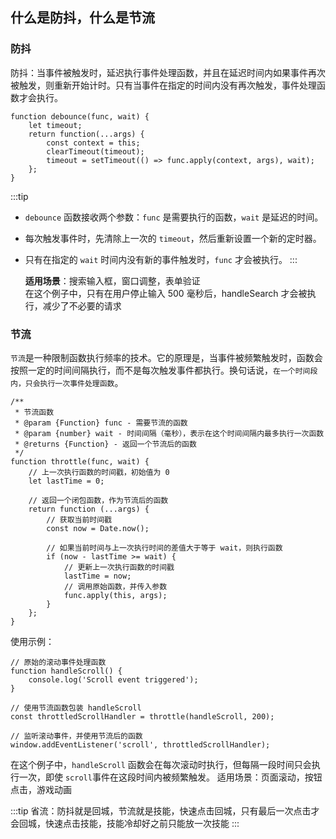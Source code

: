 ## 什么是防抖，什么是节流

### 防抖
防抖：当事件被触发时，延迟执行事件处理函数，并且在延迟时间内如果事件再次被触发，则重新开始计时。只有当事件在指定的时间内没有再次触发，事件处理函数才会执行。

```js:line-numbers
function debounce(func, wait) {
    let timeout;
    return function(...args) {
        const context = this;
        clearTimeout(timeout);
        timeout = setTimeout(() => func.apply(context, args), wait);
    };
}
```

:::tip

- `debounce` 函数接收两个参数：`func` 是需要执行的函数，`wait` 是延迟的时间。
- 每次触发事件时，先清除上一次的 `timeout`，然后重新设置一个新的定时器。
- 只有在指定的 `wait` 时间内没有新的事件触发时，`func` 才会被执行。
  :::

  <b>适用场景</b>：搜索输入框，窗口调整，表单验证<br />
  在这个例子中，只有在用户停止输入 500 毫秒后，handleSearch 才会被执行，减少了不必要的请求

### 节流
  `节流`是一种限制函数执行频率的技术。它的原理是，当事件被频繁触发时，函数会按照一定的时间间隔执行，而不是每次触发事件都执行。换句话说，`在一个时间段内，只会执行一次事件处理函数`。

```js:line-numbers
/**
 * 节流函数
 * @param {Function} func - 需要节流的函数
 * @param {number} wait - 时间间隔（毫秒），表示在这个时间间隔内最多执行一次函数
 * @returns {Function} - 返回一个节流后的函数
 */
function throttle(func, wait) {
    // 上一次执行函数的时间戳，初始值为 0
    let lastTime = 0;
 
    // 返回一个闭包函数，作为节流后的函数
    return function (...args) {
        // 获取当前时间戳
        const now = Date.now();
 
        // 如果当前时间与上一次执行时间的差值大于等于 wait，则执行函数
        if (now - lastTime >= wait) {
            // 更新上一次执行函数的时间戳
            lastTime = now;
            // 调用原始函数，并传入参数
            func.apply(this, args);
        }
    };
}
```

使用示例：
```js:line-numbers
// 原始的滚动事件处理函数
function handleScroll() {
    console.log('Scroll event triggered');
}
 
// 使用节流函数包装 handleScroll
const throttledScrollHandler = throttle(handleScroll, 200);
 
// 监听滚动事件，并使用节流后的函数
window.addEventListener('scroll', throttledScrollHandler);
```


在这个例子中，`handleScroll` 函数会在每次滚动时执行，但每隔一段时间只会执行一次，即使 `scroll`事件在这段时间内被频繁触发。
适用场景：页面滚动，按钮点击，游戏动画

:::tip
省流：防抖就是回城，节流就是技能，快速点击回城，只有最后一次点击才会回城，快速点击技能，技能冷却好之前只能放一次技能
:::
